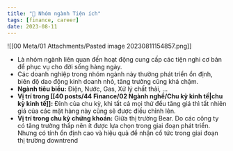 ```yaml
---
title: "🌱 Nhóm ngành Tiện ích"
tags: [finance, career]
date: 2023-08-11
---
```


![[00 Meta/01 Attachments/Pasted image 20230811154857.png]]

- Là nhóm ngành liên quan đến hoạt động cung cấp các tiện nghi cơ bản để phục vụ cho đời sống hàng ngày.
- Các doanh nghiệp trong nhóm ngành này thường phát triển ổn định, biên độ dao động kinh doanh nhỏ, tăng trưởng cũng khá chậm.
- **Ngành tiêu biểu:** Điện, Nước, Gas, Xử lý chất thải, ...
- **Vị trí trong [[40 posts/44 Finance/02 Ngành nghề/Chu kỳ kinh tế|chu kỳ kinh tế]]:** Đỉnh của chu kỳ, khi tất cả mọi thứ đều tăng giá thì tất nhiên giá của các mặt hàng này cũng sẽ được điều chỉnh lên.
- **Vị trí trong chu kỳ chứng khoán:** Giữa thị trường Bear. Do các công ty có tăng trường thấp nên ít được lựa chọn trong giai đoạn phát triển. Nhưng có tính ổn định cao và hiệu quả để nhận cổ tức trong giai đoạn thị trường downtrend